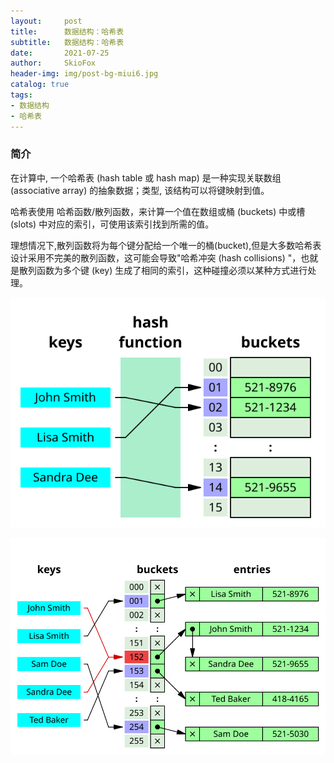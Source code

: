```yaml
---
layout:     post
title:      数据结构：哈希表 
subtitle:   数据结构：哈希表 
date:       2021-07-25
author:     SkioFox
header-img: img/post-bg-miui6.jpg
catalog: true
tags:
- 数据结构
- 哈希表 
---
```


### 简介

在计算中, 一个哈希表 (hash table 或 hash map) 是一种实现关联数组 (associative array) 的抽象数据；类型, 该结构可以将键映射到值。

哈希表使用 哈希函数/散列函数，来计算一个值在数组或桶 (buckets) 中或槽 (slots) 中对应的索引，可使用该索引找到所需的值。

理想情况下,散列函数将为每个键分配给一个唯一的桶(bucket),但是大多数哈希表设计采用不完美的散列函数，这可能会导致"哈希冲突 (hash collisions) "，也就是散列函数为多个键 (key) 生成了相同的索引，这种碰撞必须以某种方式进行处理。

![avatar](/img/2021-07-25/hashtable1.svg)

![avatar](/img/2021-07-25/hashtable2.svg)
